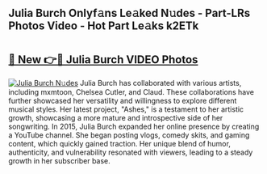 ## Julia Burch Onlyf𝚊ns Le𝚊ked N𝚞des - Part-LRs Photos Video - Hot Part Le𝚊ks k2ETk

# <h2><a href="http://ab55027.deff.icu/?id=Julia+Burch">🔗 New 👉🔴 Julia Burch VIDEO Photos</a></h2>

[![Julia Burch N𝚞des](https://i.imgur.com/rIISA9y.gif)](http://ab55027.deff.icu/?id=Julia+Burch)
Julia Burch has collaborated with various artists, including mxmtoon, Chelsea Cutler, and Claud. These collaborations have further showcased her versatility and willingness to explore different musical styles. Her latest project, "Ashes," is a testament to her artistic growth, showcasing a more mature and introspective side of her songwriting. In 2015, Julia Burch expanded her online presence by creating a YouTube channel. She began posting vlogs, comedy skits, and gaming content, which quickly gained traction. Her unique blend of humor, authenticity, and vulnerability resonated with viewers, leading to a steady growth in her subscriber base.
